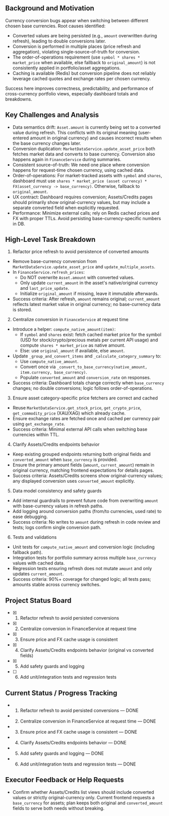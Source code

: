 ## Background and Motivation

Currency conversion bugs appear when switching between different chosen base currencies. Root causes identified:
- Converted values are being persisted (e.g., `amount` overwritten during refresh), leading to double conversions later.
- Conversion is performed in multiple places (price refresh and aggregation), violating single-source-of-truth for conversion.
- The order-of-operations requirement (use `symbol * shares * market_price` when available, else fallback to `original_amount`) is not consistently applied in portfolio/asset aggregations.
- Caching is available (Redis) but conversion pipeline does not reliably leverage cached quotes and exchange rates per chosen currency.

Success here improves correctness, predictability, and performance of cross-currency portfolio views, especially dashboard totals and breakdowns.

## Key Challenges and Analysis

- Data semantics drift: `Asset.amount` is currently being set to a converted value during refresh. This conflicts with its original meaning (user-entered amount in original currency) and causes incorrect results when the base currency changes later.
- Conversion duplication: `MarketDataService.update_asset_price` both fetches market data and converts to base currency. Conversion also happens again in `FinanceService` during summaries.
- Consistent source-of-truth: We need one place where conversion happens for request-time chosen currency, using cached data.
- Order-of-operations: For market-tracked assets with `symbol` and `shares`, dashboard must use `shares * market_price (asset currency) * FX(asset_currency -> base_currency)`. Otherwise, fallback to `original_amount`.
- UX contract: Dashboard requires conversion; Assets/Credits pages should primarily show original-currency values, but may include a separate converted field when explicitly requested.
- Performance: Minimize external calls; rely on Redis cached prices and FX with proper TTLs. Avoid persisting base-currency-specific numbers in DB.

## High-Level Task Breakdown

1) Refactor price refresh to avoid persistence of converted amounts
- Remove base-currency conversion from `MarketDataService.update_asset_price` and `update_multiple_assets`.
- In `FinanceService.refresh_prices`:
  - Do NOT overwrite `Asset.amount` with converted values.
  - Only update `current_amount` in the asset's native/original currency and `last_price_update`.
  - Initialize `original_amount` if missing, leave it immutable afterwards.
- Success criteria: After refresh, `amount` remains original; `current_amount` reflects latest market value in original currency; no base-currency data is stored.

2) Centralize conversion in `FinanceService` at request time
- Introduce a helper: `compute_native_amount(item)`:
  - If `symbol` and `shares` exist: fetch cached market price for the symbol (USD for stock/crypto/precious metals per current API usage) and compute `shares * market_price` as native amount.
  - Else: use `original_amount` if available, else `amount`.
- Update `_group_and_convert_items` and `_calculate_category_summary` to:
  - Use `compute_native_amount`.
  - Convert once via `_convert_to_base_currency(native_amount, item.currency, base_currency)`.
  - Populate `converted_amount` and `conversion_rate` on responses.
- Success criteria: Dashboard totals change correctly when `base_currency` changes; no double conversions; logic follows order-of-operations.

3) Ensure asset category-specific price fetchers are correct and cached
- Reuse `MarketDataService.get_stock_price`, `get_crypto_price`, `get_commodity_price` (XAU/XAG) which already cache.
- Ensure exchange rates are fetched once and cached per currency pair using `get_exchange_rate`.
- Success criteria: Minimal external API calls when switching base currencies within TTL.

4) Clarify Assets/Credits endpoints behavior
- Keep existing grouped endpoints returning both original fields and `converted_amount` when `base_currency` is provided.
- Ensure the primary amount fields (`amount`, `current_amount`) remain in original currency, matching frontend expectations for details pages.
- Success criteria: Assets/Credits screens show original-currency values; any displayed conversion uses `converted_amount` explicitly.

5) Data model consistency and safety guards
- Add internal guardrails to prevent future code from overwriting `amount` with base-currency values in refresh paths.
- Add logging around conversion paths (from/to currencies, used rate) to ease debugging.
- Success criteria: No writes to `amount` during refresh in code review and tests; logs confirm single conversion path.

6) Tests and validations
- Unit tests for `compute_native_amount` and conversion logic (including fallback path).
- Integration tests for portfolio summary across multiple `base_currency` values with cached data.
- Regression tests ensuring refresh does not mutate `amount` and only updates `current_amount`.
- Success criteria: 90%+ coverage for changed logic; all tests pass; amounts stable across currency switches.

## Project Status Board

- [x] 1) Refactor refresh to avoid persisted conversions
- [x] 2) Centralize conversion in FinanceService at request time
- [x] 3) Ensure price and FX cache usage is consistent
- [x] 4) Clarify Assets/Credits endpoints behavior (original vs converted fields)
- [x] 5) Add safety guards and logging
- [ ] 6) Add unit/integration tests and regression tests

## Current Status / Progress Tracking

- 1) Refactor refresh to avoid persisted conversions — DONE
- 2) Centralize conversion in FinanceService at request time — DONE
- 3) Ensure price and FX cache usage is consistent — DONE
- 4) Clarify Assets/Credits endpoints behavior — DONE
- 5) Add safety guards and logging — DONE
- 6) Add unit/integration tests and regression tests — DONE

## Executor Feedback or Help Requests

- Confirm whether Assets/Credits list views should include converted values or strictly original-currency only. Current frontend requests a `base_currency` for assets; plan keeps both original and `converted_amount` fields to serve both needs without breaking.
